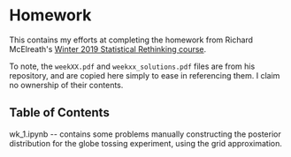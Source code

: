 # Homework
This contains my efforts at completing the homework from  Richard McElreath's
[Winter 2019 Statistical Rethinking course](https://github.com/rmcelreath/statrethinking_winter2019).

To note, the `weekXX.pdf` and `weekxx_solutions.pdf` files are from his
repository, and are copied here simply to ease in referencing them.
I claim no ownership of their contents.

## Table of Contents
wk_1.ipynb -- contains some problems manually constructing the posterior
distribution for the globe tossing experiment, using the grid
approximation.